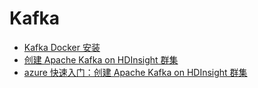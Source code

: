 # Kafka

* [Kafka Docker 安装](kafka-docker-install.md)
* [创建 Apache Kafka on HDInsight 群集](https://docs.azure.cn/zh-cn/hdinsight/kafka/apache-kafka-get-started)
* [azure 快速入门：创建 Apache Kafka on HDInsight 群集](https://docs.azure.cn/zh-cn/hdinsight/kafka/apache-kafka-get-started)
